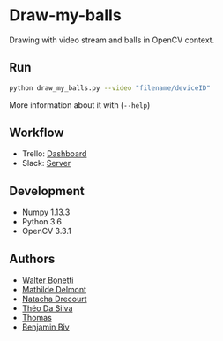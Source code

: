 # Draw-my-balls

Drawing with video stream and balls in OpenCV context.

## Run

```bash
python draw_my_balls.py --video "filename/deviceID"
```

More information about it with (```--help```)

## Workflow

- Trello: [Dashboard](https://trello.com/b/ZkbnlMMX/draw-my-balls)
- Slack: [Server](hub-lyon.slack.com)

## Development

- Numpy 1.13.3
- Python 3.6
- OpenCV 3.3.1

## Authors

- [Walter Bonetti](https://github.com/IniterWorker)
- [Mathilde Delmont](https://github.com/delmon-m)
- [Natacha Drecourt](https://github.com/Natkeely)
- [Théo Da Silva](https://github.com/theodasilva)
- [Thomas](https://github.com/)
- [Benjamin Biv](https://github.com/Passtekounet)
